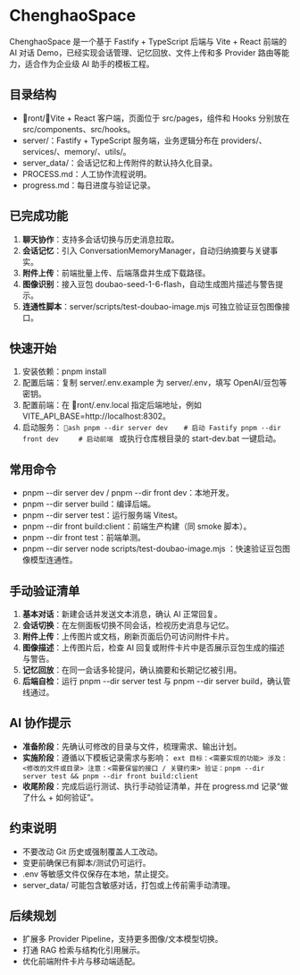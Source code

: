 ﻿# ChenghaoSpace

ChenghaoSpace 是一个基于 Fastify + TypeScript 后端与 Vite + React 前端的 AI 对话 Demo，已经实现会话管理、记忆回放、文件上传和多 Provider 路由等能力，适合作为企业级 AI 助手的模板工程。

## 目录结构
- ront/：Vite + React 客户端，页面位于 src/pages，组件和 Hooks 分别放在 src/components、src/hooks。
- server/：Fastify + TypeScript 服务端，业务逻辑分布在 providers/、services/、memory/、utils/。
- server_data/：会话记忆和上传附件的默认持久化目录。
- PROCESS.md：人工协作流程说明。
- progress.md：每日进度与验证记录。

## 已完成功能
1. **聊天协作**：支持多会话切换与历史消息拉取。
2. **会话记忆**：引入 ConversationMemoryManager，自动归纳摘要与关键事实。
3. **附件上传**：前端批量上传、后端落盘并生成下载路径。
4. **图像识别**：接入豆包 doubao-seed-1-6-flash，自动生成图片描述与警告提示。
5. **连通性脚本**：server/scripts/test-doubao-image.mjs 可独立验证豆包图像接口。

## 快速开始
1. 安装依赖：pnpm install
2. 配置后端：复制 server/.env.example 为 server/.env，填写 OpenAI/豆包等密钥。
3. 配置前端：在 ront/.env.local 指定后端地址，例如 VITE_API_BASE=http://localhost:8302。
4. 启动服务：
   `ash
   pnpm --dir server dev    # 启动 Fastify
   pnpm --dir front dev     # 启动前端
   `
   或执行仓库根目录的 start-dev.bat 一键启动。

## 常用命令
- pnpm --dir server dev / pnpm --dir front dev：本地开发。
- pnpm --dir server build：编译后端。
- pnpm --dir server test：运行服务端 Vitest。
- pnpm --dir front build:client：前端生产构建（同 smoke 脚本）。
- pnpm --dir front test：前端单测。
- pnpm --dir server node scripts/test-doubao-image.mjs <path-or-url>：快速验证豆包图像模型连通性。

## 手动验证清单
1. **基本对话**：新建会话并发送文本消息，确认 AI 正常回复。
2. **会话切换**：在左侧面板切换不同会话，检视历史消息与记忆。
3. **附件上传**：上传图片或文档，刷新页面后仍可访问附件卡片。
4. **图像描述**：上传图片后，检查 AI 回复或附件卡片中是否展示豆包生成的描述与警告。
5. **记忆回放**：在同一会话多轮提问，确认摘要和长期记忆被引用。
6. **后端自检**：运行 pnpm --dir server test 与 pnpm --dir server build，确认管线通过。

## AI 协作提示
- **准备阶段**：先确认可修改的目录与文件，梳理需求、输出计划。
- **实施阶段**：遵循以下模板记录需求与影响：
  `	ext
  目标：<需要实现的功能>
  涉及：<修改的文件或目录>
  注意：<需要保留的接口 / 关键约束>
  验证：pnpm --dir server test && pnpm --dir front build:client
  `
- **收尾阶段**：完成后运行测试、执行手动验证清单，并在 progress.md 记录“做了什么 + 如何验证”。

## 约束说明
- 不要改动 Git 历史或强制覆盖人工改动。
- 变更前确保已有脚本/测试仍可运行。
- .env 等敏感文件仅保存在本地，禁止提交。
- server_data/ 可能包含敏感对话，打包或上传前需手动清理。

## 后续规划
- 扩展多 Provider Pipeline，支持更多图像/文本模型切换。
- 打通 RAG 检索与结构化引用展示。
- 优化前端附件卡片与移动端适配。
